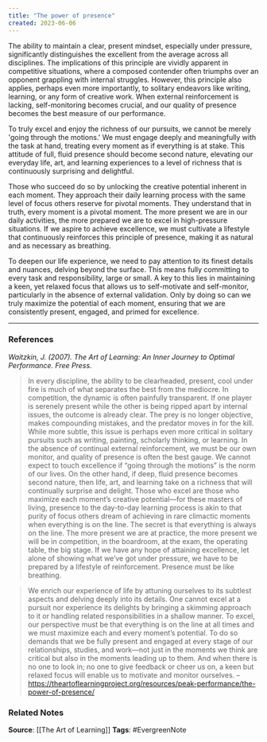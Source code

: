 ```yaml
---
title: "The power of presence"
created: 2023-06-06
---
```


The ability to maintain a clear, present mindset, especially under pressure, significantly distinguishes the excellent from the average across all disciplines. The implications of this principle are vividly apparent in competitive situations, where a composed contender often triumphs over an opponent grappling with internal struggles. However, this principle also applies, perhaps even more importantly, to solitary endeavors like writing, learning, or any form of creative work. When external reinforcement is lacking, self-monitoring becomes crucial, and our quality of presence becomes the best measure of our performance.

To truly excel and enjoy the richness of our pursuits, we cannot be merely 'going through the motions.' We must engage deeply and meaningfully with the task at hand, treating every moment as if everything is at stake. This attitude of full, fluid presence should become second nature, elevating our everyday life, art, and learning experiences to a level of richness that is continuously surprising and delightful.

Those who succeed do so by unlocking the creative potential inherent in each moment. They approach their daily learning process with the same level of focus others reserve for pivotal moments. They understand that in truth, every moment is a pivotal moment. The more present we are in our daily activities, the more prepared we are to excel in high-pressure situations. If we aspire to achieve excellence, we must cultivate a lifestyle that continuously reinforces this principle of presence, making it as natural and as necessary as breathing.

To deepen our life experience, we need to pay attention to its finest details and nuances, delving beyond the surface. This means fully committing to every task and responsibility, large or small. A key to this lies in maintaining a keen, yet relaxed focus that allows us to self-motivate and self-monitor, particularly in the absence of external validation. Only by doing so can we truly maximize the potential of each moment, ensuring that we are consistently present, engaged, and primed for excellence.

---
### References

*Waitzkin, J. (2007). The Art of Learning: An Inner Journey to Optimal Performance. Free Press.*

> In every discipline, the ability to be clearheaded, present, cool under fire is much of what separates the best from the mediocre. In competition, the dynamic is often painfully transparent. If one player is serenely present while the other is being ripped apart by internal issues, the outcome is already clear. The prey is no longer objective, makes compounding mistakes, and the predator moves in for the kill. While more subtle, this issue is perhaps even more critical in solitary pursuits such as writing, painting, scholarly thinking, or learning. In the absence of continual external reinforcement, we must be our own monitor, and quality of presence is often the best gauge. We cannot expect to touch excellence if “going through the motions” is the norm of our lives. On the other hand, if deep, fluid presence becomes second nature, then life, art, and learning take on a richness that will continually surprise and delight. Those who excel are those who maximize each moment’s creative potential—for these masters of living, presence to the day-to-day learning process is akin to that purity of focus others dream of achieving in rare climactic moments when everything is on the line. The secret is that everything is always on the line. The more present we are at practice, the more present we will be in competition, in the boardroom, at the exam, the operating table, the big stage. If we have any hope of attaining excellence, let alone of showing what we’ve got under pressure, we have to be prepared by a lifestyle of reinforcement. Presence must be like breathing.

> We enrich our experience of life by attuning ourselves to its subtlest aspects and delving deeply into its details. One cannot excel at a pursuit nor experience its delights by bringing a skimming approach to it or handling related responsibilities in a shallow manner. To excel, our perspective must be that everything is on the line at all times and we must maximize each and every moment’s potential. To do so demands that we be fully present and engaged at every stage of our relationships, studies, and work—not just in the moments we think are critical but also in the moments leading up to them. And when there is no one to look in; no one to give feedback or cheer us on, a keen but relaxed focus will enable us to motivate and monitor ourselves. – https://theartoflearningproject.org/resources/peak-performance/the-power-of-presence/

### Related Notes
**Source**: [[The Art of Learning]]
**Tags**: #EvergreenNote
